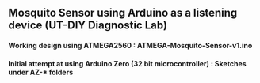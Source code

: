 ## Mosquito Sensor using Arduino as a listening device (UT-DIY Diagnostic Lab)

#### Working design using ATMEGA2560 : ATMEGA-Mosquito-Sensor-v1.ino

#### Initial attempt at using Arduino Zero (32 bit microcontroller) : Sketches under AZ-* folders


